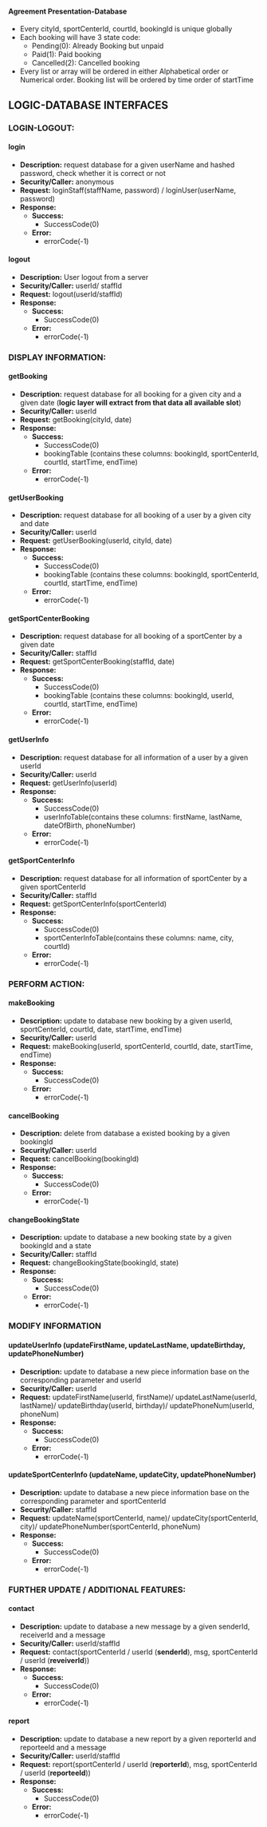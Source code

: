 #### Agreement Presentation-Database
- Every cityId, sportCenterId, courtId, bookingId is unique globally
- Each booking will have 3 state code: 
    - Pending(0): Already Booking but unpaid
    - Paid(1): Paid booking
    - Cancelled(2): Cancelled booking
- Every list or array will be ordered in either Alphabetical order or Numerical order. Booking list will be ordered by time order of startTime

## LOGIC-DATABASE INTERFACES
### LOGIN-LOGOUT:
#### login
- **Description:** request database for a given userName and hashed password, check whether it is correct or not
- **Security/Caller:** anonymous
- **Request:** loginStaff(staffName, password) / loginUser(userName, password)
- **Response:** 
    + **Success:**
        + SuccessCode(0)
    + **Error:**
        + errorCode(-1)
        
#### logout
- **Description:** User logout from a server
- **Security/Caller:** userId/ staffId
- **Request:** logout(userId/staffId)
- **Response:**
    + **Success:**
        + SuccessCode(0)
    + **Error:**
        + errorCode(-1)
        
### DISPLAY INFORMATION:
#### getBooking
- **Description:** request database for all booking for a given city and a given date (**logic layer will extract from that data all available slot**)
- **Security/Caller:** userId
- **Request:** getBooking(cityId, date)
- **Response:** 
    + **Success:**
        + SuccessCode(0)
        + bookingTable (contains these columns: bookingId, sportCenterId, courtId, startTime, endTime)
    + **Error:**
        + errorCode(-1)
        
#### getUserBooking
 - **Description:** request database for all booking of a user by a given city and date
 - **Security/Caller:** userId
 - **Request:** getUserBooking(userId, cityId, date)
 - **Response:**
     + **Success:**
         + SuccessCode(0)
         + bookingTable (contains these columns: bookingId, sportCenterId, courtId, startTime, endTime)
     + **Error:**
         + errorCode(-1)
         
#### getSportCenterBooking
- **Description:** request database for all booking of a sportCenter by a given date
- **Security/Caller:** staffId
- **Request:** getSportCenterBooking(staffId, date)
- **Response:**
    + **Success:**
        + SuccessCode(0)
        + bookingTable (contains these columns: bookingId, userId, courtId, startTime, endTime)
    + **Error:**
        + errorCode(-1)
        
#### getUserInfo
- **Description:** request database for all information of a user by a given userId
- **Security/Caller:** userId
- **Request:** getUserInfo(userId)
- **Response:**
    + **Success:**
        + SuccessCode(0)
        + userInfoTable(contains these columns: firstName, lastName, dateOfBirth, phoneNumber)
    + **Error:**
        + errorCode(-1)
        
#### getSportCenterInfo
- **Description:** request database for all information of sportCenter by a given sportCenterId
- **Security/Caller:** staffId
- **Request:** getSportCenterInfo(sportCenterId)
- **Response:**
    + **Success:**
        + SuccessCode(0)
        + sportCenterInfoTable(contains these columns: name, city, courtId)
    + **Error:**
        + errorCode(-1)
        
### PERFORM ACTION:
#### makeBooking
- **Description:** update to database new booking by a given userId, sportCenterId, courtId, date, startTime, endTime)
- **Security/Caller:** userId
- **Request:** makeBooking(userId, sportCenterId, courtId, date, startTime, endTime)
- **Response:**
    + **Success:**
        + SuccessCode(0)
    + **Error:**
        + errorCode(-1)
        
#### cancelBooking
- **Description:** delete from database a existed booking by a given bookingId
- **Security/Caller:** userId
- **Request:** cancelBooking(bookingId)
- **Response:**
    + **Success:**
        + SuccessCode(0)
    + **Error:**
        + errorCode(-1)
        
#### changeBookingState
- **Description:** update to database a new booking state by a given bookingId and a state
- **Security/Caller:** staffId
- **Request:** changeBookingState(bookingId, state)
- **Response:**
    + **Success:**
        + SuccessCode(0)
    + **Error:**
        + errorCode(-1)
        
### MODIFY INFORMATION
#### updateUserInfo (updateFirstName, updateLastName, updateBirthday, updatePhoneNumber)
- **Description:** update to database a new piece information base on the corresponding parameter and userId
- **Security/Caller:** userId
- **Request:** updateFirstName(userId, firstName)/ updateLastName(userId, lastName)/ updateBirthday(userId, birthday)/ updatePhoneNum(userId, phoneNum)
- **Response:**
    + **Success:**
        + SuccessCode(0)
    + **Error:**
        + errorCode(-1)

#### updateSportCenterInfo (updateName, updateCity, updatePhoneNumber)
- **Description:** update to database a new piece information base on the corresponding parameter and sportCenterId
- **Security/Caller:** staffId
- **Request:** updateName(sportCenterId, name)/ updateCity(sportCenterId, city)/ updatePhoneNumber(sportCenterId, phoneNum)
- **Response:**
    + **Success:**
        + SuccessCode(0)
    + **Error:**
        + errorCode(-1)
        
### FURTHER UPDATE / ADDITIONAL FEATURES:
#### contact
- **Description:** update to database a new message by a given senderId, receiverId and a message
- **Security/Caller:** userId/staffId
- **Request:** contact(sportCenterId / userId (**senderId**), msg, sportCenterId / userId (**reveiverId**))
- **Response:**
    + **Success:**
        + SuccessCode(0)
    + **Error:**
        + errorCode(-1)
        
#### report
- **Description:** update to database a new report by a given reporterId and reporteeId and a message
- **Security/Caller:** userId/staffId
- **Request:** report(sportCenterId / userId (**reporterId**), msg, sportCenterId / userId (**reporteeId**))
- **Response:**
    + **Success:**
        + SuccessCode(0)
    + **Error:**
        + errorCode(-1)
        
